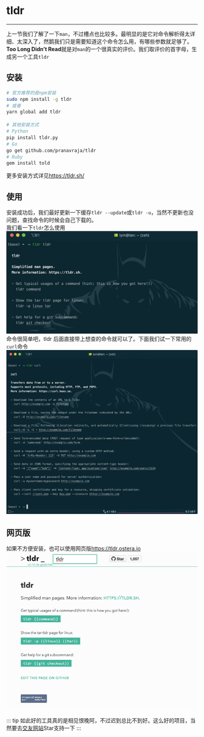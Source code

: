 # tldr
***
上一节我们了解了一下`man`，不过槽点也比较多。最明显的是它对命令解析得太详细、太深入了，然鹅我们只是需要知道这个命令怎么用，有哪些参数就足够了。
**Too Long Didn’t Read**就是对`man`的一个很真实的评价。我们取评价的首字母，生成另一个工具`tldr`

## 安装
```sh
# 官方推荐的是npm安装
sudo npm install -g tldr
# 或者
yarn global add tldr

# 其他安装方式
# Python
pip install tldr.py
# Go
go get github.com/pranavraja/tldr
# Ruby
gem install told
```
更多安装方式详见<https://tldr.sh/>

## 使用
安装成功后，我们最好更新一下缓存`tldr --update`或`tldr -u`，当然不更新也没问题，查找命令的时候会自己下载的。  
我们看一下`tldr`怎么使用
![tldr](/shell/tldr.jpg)
命令很简单吧，tldr 后面直接带上想查的命令就可以了。下面我们试一下常用的`curl`命令
![curl](/shell/tldr_curl.png)

## 网页版
如果不方便安装，也可以使用网页版<https://tldr.ostera.io>
![tldr](/shell/tldr_web.png)

::: tip
如此好的工具真的是相见恨晚阿，不过迟到总比不到好。这么好的项目，当然要去[交友网站](https://github.com/ostera/tldr.jsx/)Star支持一下
:::
